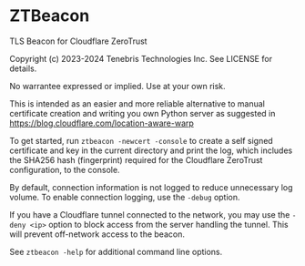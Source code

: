 # ZTBeacon

TLS Beacon for Cloudflare ZeroTrust

Copyright (c) 2023-2024 Tenebris Technologies Inc. See LICENSE for details.

No warrantee expressed or implied. Use at your own risk.

This is intended as an easier and more reliable alternative to manual certificate creation and writing you own
Python server as suggested in https://blog.cloudflare.com/location-aware-warp

To get started, run `ztbeacon -newcert -console` to create a self signed certificate and key in the current directory
and print the log, which includes the SHA256 hash (fingerprint) required for the Cloudflare ZeroTrust configuration,
to the console.

By default, connection information is not logged to reduce unnecessary log volume. To enable connection logging,
use the `-debug` option.

If you have a Cloudflare tunnel connected to the network, you may use the `-deny <ip>` option to block access from the
server handling the tunnel. This will prevent off-network access to the beacon.

See `ztbeacon -help` for additional command line options.
